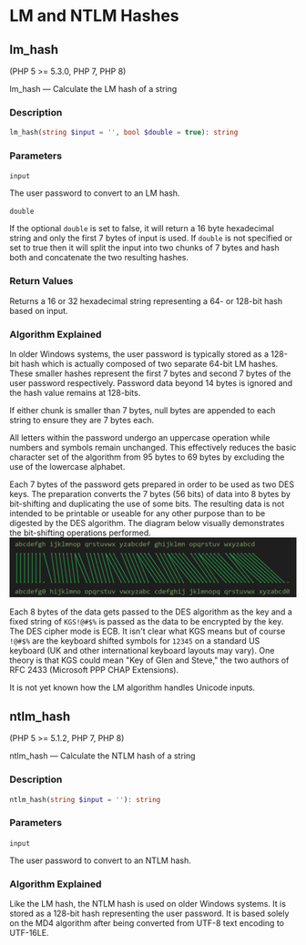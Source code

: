 # LM and NTLM Hashes

## lm_hash
(PHP 5 >= 5.3.0, PHP 7, PHP 8)

lm_hash — Calculate the LM hash of a string

### Description
```php
lm_hash(string $input = '', bool $double = true): string
```

### Parameters
`input`

The user password to convert to an LM hash.

`double`

If the optional `double` is set to false, it will return a 16 byte hexadecimal string and only the first 7 bytes of input is used. If `double` is not specified or set to true then it will split the input into two chunks of 7 bytes and hash both and concatenate the two resulting hashes.

### Return Values
Returns a 16 or 32 hexadecimal string representing a 64- or 128-bit hash based on input.

### Algorithm Explained

In older Windows systems, the user password is typically stored as a 128-bit hash which is actually composed of two separate 64-bit LM hashes. These smaller hashes represent the first 7 bytes and second 7 bytes of the user password respectively. Password data beyond 14 bytes is ignored and the hash value remains at 128-bits.

If either chunk is smaller than 7 bytes, null bytes are appended to each string to ensure they are 7 bytes each.

All letters within the password undergo an uppercase operation while numbers and symbols remain unchanged. This effectively reduces the basic character set of the algorithm from 95 bytes to 69 bytes by excluding the use of the lowercase alphabet.

Each 7 bytes of the password gets prepared in order to be used as two DES keys. The preparation converts the 7 bytes (56 bits) of data into 8 bytes by bit-shifting and duplicating the use of some bits. The resulting data is not intended to be printable or useable for any other purpose than to be digested by the DES algorithm. The diagram below visually demonstrates the bit-shifting operations performed.
![](translate.png)

Each 8 bytes of the data gets passed to the DES algorithm as the key and a fixed string of `KGS!@#$%` is passed as the data to be encrypted by the key. The DES cipher mode is ECB. It isn't clear what KGS means but of course `!@#$%` are the keyboard shifted symbols for `12345` on a standard US keyboard (UK and other international keyboard layouts may vary). One theory is that KGS could mean "Key of Glen and Steve," the two authors of RFC 2433 (Microsoft PPP CHAP Extensions).

It is not yet known how the LM algorithm handles Unicode inputs.

## ntlm_hash
(PHP 5 >= 5.1.2, PHP 7, PHP 8)

ntlm_hash — Calculate the NTLM hash of a string

### Description

```php
ntlm_hash(string $input = ''): string
```

### Parameters
`input`

The user password to convert to an NTLM hash.

### Algorithm Explained

Like the LM hash, the NTLM hash is used on older Windows systems. It is stored as a 128-bit hash representing the user password. It is based solely on the MD4 algorithm after being converted from UTF-8 text encoding to UTF-16LE.
